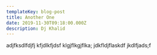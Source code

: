 ```yaml
---
templateKey: blog-post
title: Another One
date: 2019-11-30T09:18:00.000Z
description: Dj Khalid
---
```

adjfksdlfdjfj kfjdlkfjdsf klgjflkgjflka; jdkfldjflaskdf jkdlfjads;f
